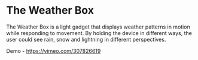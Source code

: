 # The Weather Box

The Weather Box is a light gadget that displays weather patterns in motion while responding to movement. By holding the device in different ways, the user could see rain, snow and lightning in different perspectives.

Demo - https://vimeo.com/307826619
